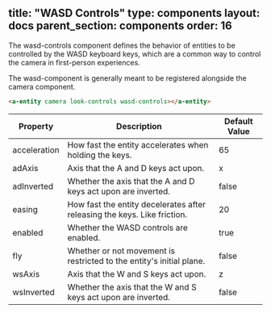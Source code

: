 title: "WASD Controls"
type: components
layout: docs
parent_section: components
order: 16
---

The wasd-controls component defines the behavior of entities to be controlled
by the WASD keyboard keys, which are a common way to control the camera in
first-person experiences.

The wasd-component is generally meant to be registered alongside the camera
component.

```html
<a-entity camera look-controls wasd-controls></a-entity>
```

| Property     | Description                                                              | Default Value |
|--------------|--------------------------------------------------------------------------|---------------|
| acceleration | How fast the entity accelerates when holding the keys.                   | 65            |
| adAxis       | Axis that the A and D keys act upon.                                     | x             |
| adInverted   | Whether the axis that the A and D keys act upon are inverted.            | false         |
| easing       | How fast the entity decelerates after releasing the keys. Like friction. | 20            |
| enabled      | Whether the WASD controls are enabled.                                   | true          |
| fly          | Whether or not movement is restricted to the entity's initial plane.     | false         |
| wsAxis       | Axis that the W and S keys act upon.                                     | z             |
| wsInverted   | Whether the axis that the W and S keys act upon are inverted.            | false         |
